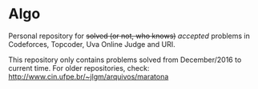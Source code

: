 # Algo

Personal repository for ~~solved (or not, who knows)~~ *accepted* problems in Codeforces, Topcoder, Uva Online Judge and URI.

This repository only contains problems solved from December/2016 to current time. For older repositories, check: http://www.cin.ufpe.br/~jlgm/arquivos/maratona
